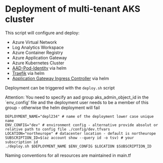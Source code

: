 # Deployment of multi-tenant AKS cluster

This script will configure and deploy:
- Azure Virtual Network
- Log Analytics Workspace
- Azure Container Registry
- Azure Application Gateway
- Azure Kubernetes Cluster
- [AAD-Pod-Identity](https://github.com/Azure/aad-pod-identity) via helm
- [Traefik](https://github.com/traefik/traefik-helm-chart) via helm
- [Application Gateway Ingress Controller](https://github.com/Azure/application-gateway-kubernetes-ingress) via helm

Deployment can be triggered with the `deploy.sh` script

Attention: You need to specify an aad group aks_admin_object_id in the `env_config' file and the deployment user needs to be a member of this group - otherwise the helm deployment will fail

```
DEPLOYMENT_NAME="depl234" # name of the deployment lower case unique name
ENV_CONFIG="dev" # environment config - alternative provide absolut or relative path to config file ./config/dev.tfvars
LOCATION="northeurope" # datacenter location - default is northeurope
SUBSCRIPTION_ID=$(az account show --query id -o tsv) # your subscription id
./deploy.sh $DEPLOYMENT_NAME $ENV_CONFIG $LOCATION $SUBSCRIPTION_ID

```

Naming conventions for all resources are maintained in main.tf